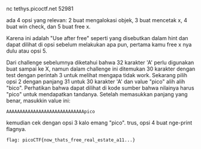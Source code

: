 nc tethys.picoctf.net 52981

ada 4 opsi yang relevan: 2 buat mengalokasi objek, 3 buat mencetak x, 4 buat win check, dan 5 buat free x.

Karena ini adalah "Use after free" seperti yang disebutkan dalam hint dan dapat dilihat di opsi sebelum melakukan apa pun,
pertama kamu free x nya dulu atau opsi 5.

Dari challenge sebelumnya diketahui bahwa 32 karakter 'A' perlu digunakan buat sampai ke X, namun dalam challenge ini ditemukan 30 karakter 
dengan test dengan perintah 3 untuk melihat mengapa tidak work.
Sekarang pilih opsi 2 dengan panjang 31 untuk 30 karakter 'A' dan value "pico" alih alih "bico". 
Perhatikan bahwa dapat dilihat di kode sumber bahwa nilainya harus "pico" untuk mendapatkan tandanya. 
Setelah memasukkan panjang yang benar, masukkin value ini:
```
AAAAAAAAAAAAAAAAAAAAAAAAAAAAApico
```
kemudian cek dengan opsi 3 kalo emang "pico". trus, 
opsi 4 buat nge-print flagnya.
```
flag: picoCTF{now_thats_free_real_estate_a11...}
```
